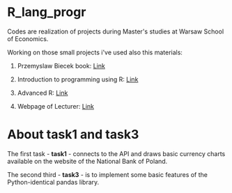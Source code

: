 # R_lang_progr

Codes are realization of projects during Master's studies at Warsaw School of Economics.

Working on those small projects i've used also this materials:

1. Przemyslaw Biecek book: [Link](http://www.biecek.pl/R/#Pogromcy)

2. Introduction to programming using R: [Link](https://nowosad.github.io/elp/index.html)

3. Advanced R: [Link](https://adv-r.hadley.nz/index.html)

4. Webpage of Lecturer: [Link](http://michal.ramsza.org/)


# About **task1** and **task3**

The first task - **task1** - connects to the API and draws basic currency charts available on the website of the National Bank of Poland.


The second third - **task3** - is to implement some basic features of the Python-identical pandas library.
